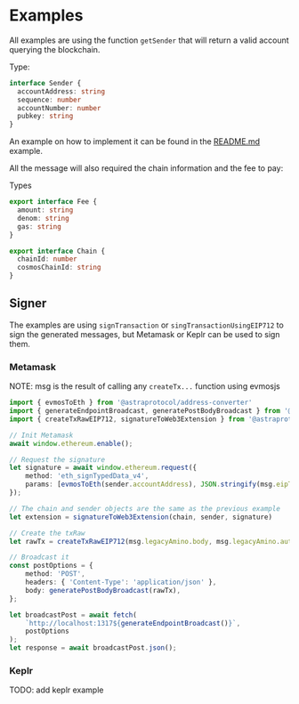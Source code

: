 # Examples

All examples are using the function `getSender` that will return a valid account querying the blockchain.

Type:

``` ts
interface Sender {
  accountAddress: string
  sequence: number
  accountNumber: number
  pubkey: string
}
```

An example on how to implement it can be found in the [README.md](https://github.com/tharsis/evmosjs/blob/main/README.md) example.

All the message will also required the chain information and the fee to pay:

Types

``` ts
export interface Fee {
  amount: string
  denom: string
  gas: string
}

export interface Chain {
  chainId: number
  cosmosChainId: string
}
```

## Signer

The examples are using `signTransaction` or `singTransactionUsingEIP712` to sign the generated messages, but Metamask or Keplr can be used to sign them.

### Metamask

NOTE: msg is the result of calling any `createTx...` function using evmosjs

```ts
import { evmosToEth } from '@astraprotocol/address-converter'
import { generateEndpointBroadcast, generatePostBodyBroadcast } from '@astraprotocol/provider'
import { createTxRawEIP712, signatureToWeb3Extension } from '@astraprotocol/transactions'

// Init Metamask
await window.ethereum.enable();

// Request the signature
let signature = await window.ethereum.request({
    method: 'eth_signTypedData_v4',
    params: [evmosToEth(sender.accountAddress), JSON.stringify(msg.eipToSign)],
});

// The chain and sender objects are the same as the previous example
let extension = signatureToWeb3Extension(chain, sender, signature)

// Create the txRaw
let rawTx = createTxRawEIP712(msg.legacyAmino.body, msg.legacyAmino.authInfo, extension)

// Broadcast it
const postOptions = {
    method: 'POST',
    headers: { 'Content-Type': 'application/json' },
    body: generatePostBodyBroadcast(rawTx),
};

let broadcastPost = await fetch(
    `http://localhost:1317${generateEndpointBroadcast()}`,
    postOptions
);
let response = await broadcastPost.json();
```

### Keplr

TODO: add keplr example
